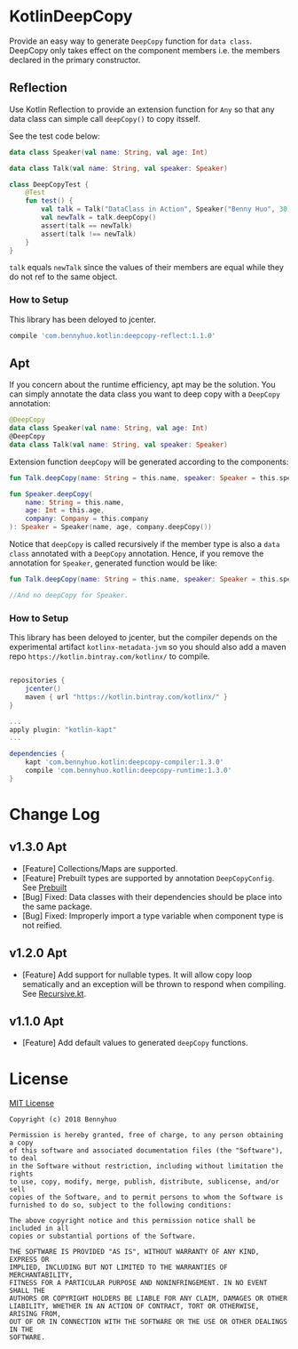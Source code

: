 # KotlinDeepCopy

Provide an easy way to generate `DeepCopy` function for `data class`. DeepCopy only takes effect on the component members i.e. the members declared in the primary constructor.

## Reflection

Use Kotlin Reflection to provide an extension function for `Any` so that any data class can simple call `deepCopy()` to copy itsself.

See the test code below: 

```kotlin
data class Speaker(val name: String, val age: Int)

data class Talk(val name: String, val speaker: Speaker)

class DeepCopyTest {
    @Test
    fun test() {
        val talk = Talk("DataClass in Action", Speaker("Benny Huo", 30))
        val newTalk = talk.deepCopy()
        assert(talk == newTalk)
        assert(talk !== newTalk)
    }
}
```

`talk` equals `newTalk` since the values of their members are equal while they do not ref to the same object.

### How to Setup

This library has been deloyed to jcenter. 

```gradle
compile 'com.bennyhuo.kotlin:deepcopy-reflect:1.1.0'
```

## Apt

If you concern about the runtime efficiency, apt may be the solution. You can simply annotate the data class you want to deep copy with a `DeepCopy` annotation:

```kotlin
@DeepCopy
data class Speaker(val name: String, val age: Int)
@DeepCopy
data class Talk(val name: String, val speaker: Speaker)
```

Extension function `deepCopy` will be generated according to the components:

```kotlin
fun Talk.deepCopy(name: String = this.name, speaker: Speaker = this.speaker): Talk = Talk(name, speaker.deepCopy())

fun Speaker.deepCopy(
    name: String = this.name,
    age: Int = this.age,
    company: Company = this.company
): Speaker = Speaker(name, age, company.deepCopy()) 
```

Notice that `deepCopy` is called recursively if the member type is also a `data class` annotated with a `DeepCopy` annotation. Hence, if you remove the annotation for `Speaker`, generated function would be like:

```kotlin
fun Talk.deepCopy(name: String = this.name, speaker: Speaker = this.speaker): Talk = Talk(name, speaker)

//And no deepCopy for Speaker.
```

### How to Setup

This library has been deloyed to jcenter, but the compiler depends on the experimental artifact `kotlinx-metadata-jvm` so you should also add a maven repo `https://kotlin.bintray.com/kotlinx/` to compile.

```gradle

repositories {
    jcenter()
    maven { url "https://kotlin.bintray.com/kotlinx/" }
}

...
apply plugin: "kotlin-kapt"
...

dependencies {
    kapt 'com.bennyhuo.kotlin:deepcopy-compiler:1.3.0'
    compile 'com.bennyhuo.kotlin:deepcopy-runtime:1.3.0'
}
```

# Change Log

## v1.3.0 Apt

* [Feature] Collections/Maps are supported. 
* [Feature] Prebuilt types are supported by annotation `DeepCopyConfig`. See [Prebuilt](apt-impl/sample/src/main/kotlin/com/bennyhuo/kotlin/deepcopy/sample/prebuilt/PrebuiltClass.kt)
* [Bug] Fixed: Data classes with their dependencies should be place into the same package.
* [Bug] Fixed: Improperly import a type variable when component type is not reified.

## v1.2.0 Apt

* [Feature] Add support for nullable types. It will allow copy loop sematically and an exception will be thrown to respond when compiling. See [Recursive.kt](apt-impl/sample/src/main/kotlin/com/bennyhuo/kotlin/deepcopy/sample/recursive/Recursive.kt).

## v1.1.0 Apt 

* [Feature] Add default values to generated `deepCopy` functions.

# License

[MIT License](https://github.com/enbandari/KotlinDeepCopy/blob/master/LICENSE)

    Copyright (c) 2018 Bennyhuo
    
    Permission is hereby granted, free of charge, to any person obtaining a copy
    of this software and associated documentation files (the "Software"), to deal
    in the Software without restriction, including without limitation the rights
    to use, copy, modify, merge, publish, distribute, sublicense, and/or sell
    copies of the Software, and to permit persons to whom the Software is
    furnished to do so, subject to the following conditions:
    
    The above copyright notice and this permission notice shall be included in all
    copies or substantial portions of the Software.
    
    THE SOFTWARE IS PROVIDED "AS IS", WITHOUT WARRANTY OF ANY KIND, EXPRESS OR
    IMPLIED, INCLUDING BUT NOT LIMITED TO THE WARRANTIES OF MERCHANTABILITY,
    FITNESS FOR A PARTICULAR PURPOSE AND NONINFRINGEMENT. IN NO EVENT SHALL THE
    AUTHORS OR COPYRIGHT HOLDERS BE LIABLE FOR ANY CLAIM, DAMAGES OR OTHER
    LIABILITY, WHETHER IN AN ACTION OF CONTRACT, TORT OR OTHERWISE, ARISING FROM,
    OUT OF OR IN CONNECTION WITH THE SOFTWARE OR THE USE OR OTHER DEALINGS IN THE
    SOFTWARE.


